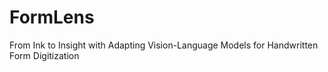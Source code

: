 # FormLens
 From Ink to Insight with Adapting Vision-Language Models for Handwritten Form Digitization
